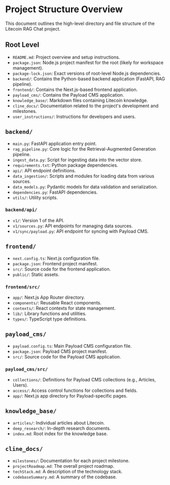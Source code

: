 # Project Structure Overview

This document outlines the high-level directory and file structure of the Litecoin RAG Chat project.

## Root Level

- `README.md`: Project overview and setup instructions.
- `package.json`: Node.js project manifest for the root (likely for workspace management).
- `package-lock.json`: Exact versions of root-level Node.js dependencies.
- `backend/`: Contains the Python-based backend application (FastAPI, RAG pipeline).
- `frontend/`: Contains the Next.js-based frontend application.
- `payload_cms/`: Contains the Payload CMS application.
- `knowledge_base/`: Markdown files containing Litecoin knowledge.
- `cline_docs/`: Documentation related to the project's development and milestones.
- `user_instructions/`: Instructions for developers and users.

## `backend/`

- `main.py`: FastAPI application entry point.
- `rag_pipeline.py`: Core logic for the Retrieval-Augmented Generation pipeline.
- `ingest_data.py`: Script for ingesting data into the vector store.
- `requirements.txt`: Python package dependencies.
- `api/`: API endpoint definitions.
- `data_ingestion/`: Scripts and modules for loading data from various sources.
- `data_models.py`: Pydantic models for data validation and serialization.
- `dependencies.py`: FastAPI dependencies.
- `utils/`: Utility scripts.

### `backend/api/`

- `v1/`: Version 1 of the API.
- `v1/sources.py`: API endpoints for managing data sources.
- `v1/sync/payload.py`: API endpoint for syncing with Payload CMS.

## `frontend/`

- `next.config.ts`: Next.js configuration file.
- `package.json`: Frontend project manifest.
- `src/`: Source code for the frontend application.
- `public/`: Static assets.

### `frontend/src/`

- `app/`: Next.js App Router directory.
- `components/`: Reusable React components.
- `contexts/`: React contexts for state management.
- `lib/`: Library functions and utilities.
- `types/`: TypeScript type definitions.

## `payload_cms/`

- `payload.config.ts`: Main Payload CMS configuration file.
- `package.json`: Payload CMS project manifest.
- `src/`: Source code for the Payload CMS application.

### `payload_cms/src/`

- `collections/`: Definitions for Payload CMS collections (e.g., Articles, Users).
- `access/`: Access control functions for collections and fields.
- `app/`: Next.js app directory for Payload-specific pages.

## `knowledge_base/`

- `articles/`: Individual articles about Litecoin.
- `deep_research/`: In-depth research documents.
- `index.md`: Root index for the knowledge base.

## `cline_docs/`

- `milestones/`: Documentation for each project milestone.
- `projectRoadmap.md`: The overall project roadmap.
- `techStack.md`: A description of the technology stack.
- `codebaseSummary.md`: A summary of the codebase.

